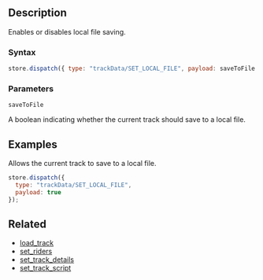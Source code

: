 ## Description

Enables or disables local file saving.

### Syntax

```js
store.dispatch({ type: "trackData/SET_LOCAL_FILE", payload: saveToFile });
```

### Parameters

`saveToFile`

A boolean indicating whether the current track should save to a local file.

## Examples

Allows the current track to save to a local file.

```js
store.dispatch({
  type: "trackData/SET_LOCAL_FILE",
  payload: true
});
```

## Related

- [load_track](./load_track.md)
- [set_riders](./set_riders.md)
- [set_track_details](./set_track_details.md)
- [set_track_script](./set_track_script.md)
